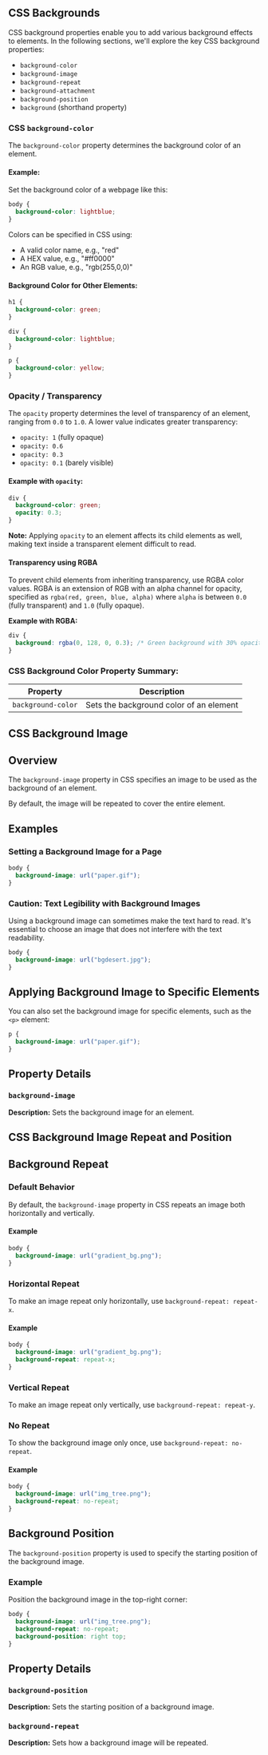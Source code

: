 ## CSS Backgrounds

CSS background properties enable you to add various background effects to elements. In the following sections, we'll explore the key CSS background properties:

- `background-color`
- `background-image`
- `background-repeat`
- `background-attachment`
- `background-position`
- `background` (shorthand property)

### CSS `background-color`

The `background-color` property determines the background color of an element.

#### Example:

Set the background color of a webpage like this:

```css
body {
  background-color: lightblue;
}
```

Colors can be specified in CSS using:

- A valid color name, e.g., "red"
- A HEX value, e.g., "#ff0000"
- An RGB value, e.g., "rgb(255,0,0)"

#### Background Color for Other Elements:

```css
h1 {
  background-color: green;
}

div {
  background-color: lightblue;
}

p {
  background-color: yellow;
}
```

### Opacity / Transparency

The `opacity` property determines the level of transparency of an element, ranging from `0.0` to `1.0`. A lower value indicates greater transparency:

- `opacity: 1` (fully opaque)
- `opacity: 0.6`
- `opacity: 0.3`
- `opacity: 0.1` (barely visible)

#### Example with `opacity`:

```css
div {
  background-color: green;
  opacity: 0.3;
}
```

**Note:** Applying `opacity` to an element affects its child elements as well, making text inside a transparent element difficult to read.

#### Transparency using RGBA

To prevent child elements from inheriting transparency, use RGBA color values. RGBA is an extension of RGB with an alpha channel for opacity, specified as `rgba(red, green, blue, alpha)` where `alpha` is between `0.0` (fully transparent) and `1.0` (fully opaque).

**Example with RGBA:**

```css
div {
  background: rgba(0, 128, 0, 0.3); /* Green background with 30% opacity */
}
```

### CSS Background Color Property Summary:

| Property           | Description                             |
|--------------------|-----------------------------------------|
| `background-color` | Sets the background color of an element |


## CSS Background Image

## Overview
The `background-image` property in CSS specifies an image to be used as the background of an element.

By default, the image will be repeated to cover the entire element.

## Examples

### Setting a Background Image for a Page

```css
body {
  background-image: url("paper.gif");
}
```

### Caution: Text Legibility with Background Images

Using a background image can sometimes make the text hard to read. It's essential to choose an image that does not interfere with the text readability.

```css
body {
  background-image: url("bgdesert.jpg");
}
```

## Applying Background Image to Specific Elements

You can also set the background image for specific elements, such as the `<p>` element:

```css
p {
  background-image: url("paper.gif");
}
```

## Property Details

### `background-image`

**Description:** Sets the background image for an element.


## CSS Background Image Repeat and Position

## Background Repeat

### Default Behavior

By default, the `background-image` property in CSS repeats an image both horizontally and vertically.

#### Example

```css
body {
  background-image: url("gradient_bg.png");
}
```

### Horizontal Repeat

To make an image repeat only horizontally, use `background-repeat: repeat-x`.

#### Example

```css
body {
  background-image: url("gradient_bg.png");
  background-repeat: repeat-x;
}
```

### Vertical Repeat

To make an image repeat only vertically, use `background-repeat: repeat-y`.

### No Repeat

To show the background image only once, use `background-repeat: no-repeat`.

#### Example

```css
body {
  background-image: url("img_tree.png");
  background-repeat: no-repeat;
}
```

## Background Position

The `background-position` property is used to specify the starting position of the background image.

### Example

Position the background image in the top-right corner:

```css
body {
  background-image: url("img_tree.png");
  background-repeat: no-repeat;
  background-position: right top;
}
```

## Property Details

### `background-position`

**Description:** Sets the starting position of a background image.

### `background-repeat`

**Description:** Sets how a background image will be repeated.

